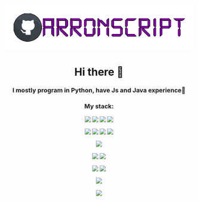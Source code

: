 <div align="center">

<img src='gif.gif' width="600"/>

# Hi there 👋
### I mostly program in Python, have Js and Java experience🤯
### My stack:
![](https://img.shields.io/badge/python-367?style=for-the-badge&logo=python&logoColor=ffdd54)
![](https://img.shields.io/badge/FastAPI-005571?style=for-the-badge&logo=fastapi)
![](https://img.shields.io/badge/pydantic-white?style=for-the-badge&logo=pydantic&logoColor=d0006e)
![](https://img.shields.io/badge/SQLAlchemy-306998?style=for-the-badge&logo=sqlalchemy&logoColor=white)

![](https://img.shields.io/badge/PostgreSQL-316192?logo=postgresql&logoColor=white&style=for-the-badge)
![](https://img.shields.io/badge/SQLite-07405E?logo=sqlite&logoColor=white&style=for-the-badge)
![](https://img.shields.io/badge/Redis-D9281A?logo=redis&logoColor=white&style=for-the-badge)
![](https://img.shields.io/badge/MySQL-20232A?logo=mysql&logoColor=white&style=for-the-badge)

![](https://img.shields.io/badge/Kafka-4f4f4f?logo=apache-kafka&logoColor=white&style=for-the-badge)


![](https://img.shields.io/badge/Docker-2496ED?logo=docker&logoColor=white&style=for-the-badge)
![](https://img.shields.io/badge/VirtualBox-183A61?logo=virtualbox&logoColor=white&style=for-the-badge)

![](https://img.shields.io/badge/Linux-E34F26?logo=linux&logoColor=black&style=for-the-badge)
![](https://img.shields.io/badge/Windows-017AD7?logo=windows&logoColor=white&style=for-the-badge)


![](https://img.shields.io/badge/Poetry-306998?style=for-the-badge&logo=poetry&logoColor=white)


<img src='https://user-images.githubusercontent.com/74038190/225813708-98b745f2-7d22-48cf-9150-083f1b00d6c9.gif' width="600"/>
</div>